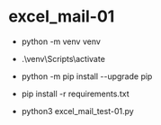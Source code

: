 # excel_mail-01

- python -m venv venv

- .\venv\Scripts\activate

- python -m pip install --upgrade pip

- pip install -r requirements.txt

- python3 excel_mail_test-01.py
